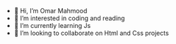- 👋 Hi, I’m Omar Mahmood
- 👀 I’m interested in coding and reading
- 🌱 I’m currently learning Js
- 💞️ I’m looking to collaborate on Html and Css projects

<!---
Omar-Mahmood/Omar-Mahmood is a ✨ special ✨ repository because its `README.md` (this file) appears on your GitHub profile.
You can click the Preview link to take a look at your changes.
--->
